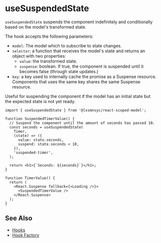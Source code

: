 # useSuspendedState

`useSuspendedState` suspends the component indefinitely and conditionally based on the model's transformed state.

The hook accepts the following parameters:
- `model`: The model which to subscribe to state changes.
- `selector`: a function that receives the model's state and returns an object with two properties:
  - `value`: the transformed state.
  - `suspense`: boolean. If true, the component is suspended until it becomes false (through state updates.)
- `key`: a key used to internally cache the promise as a Suspense resource. Components that uses the same key shares the same Suspense resource.

Useful for suspending the component if the model has an initial state but the expected state is not yet ready.

```tsx
import { useSuspendedState } from '@lxsmnsyc/react-scoped-model';

function SuspendedTimerValue() {
  // Suspend the component until the amount of seconds has passed 10.
  const seconds = useSuspendedState(
    Timer,
    (state) => ({
      value: state.seconds,
      suspend: state.seconds < 10,
    }),
    'suspended-timer',
  );

  return <h1>{`Seconds: ${seconds}`}</h1>;
}

function TimerValue() {
  return (
    <React.Suspense fallback={<Loading />}>
      <SuspendedTimerValue />
    </React.Suspense>
  );
}
```

## See Also
- [Hooks](/packages/react-scoped-model/hooks/README.md)
- [Hook Factory](/packages/react-scoped-model/docs/hook-factory.md)